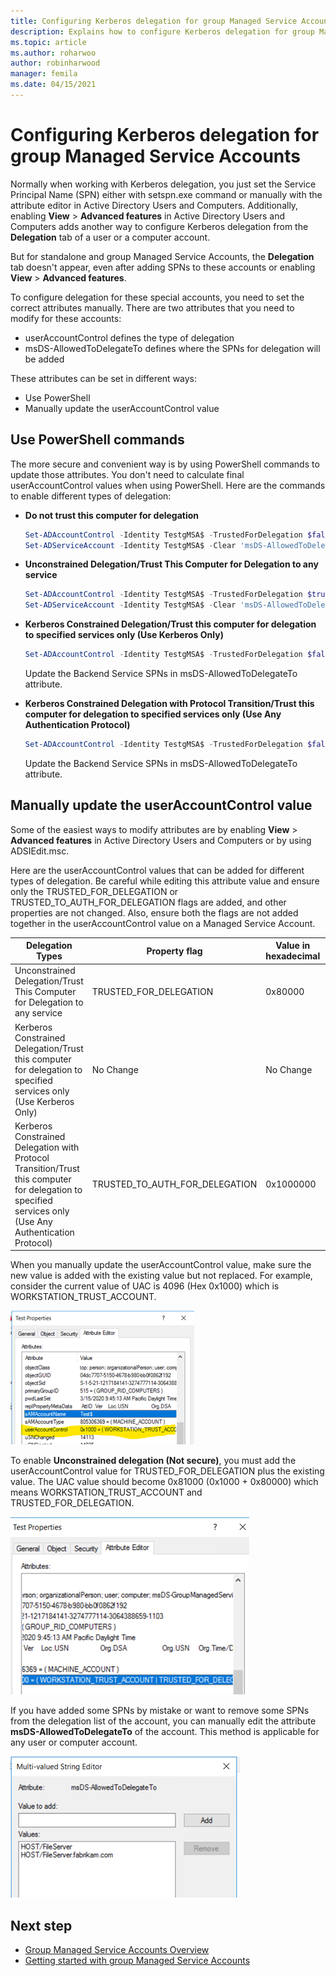 ```yaml
---
title: Configuring Kerberos delegation for group Managed Service Accounts
description: Explains how to configure Kerberos delegation for group Managed Service Accounts
ms.topic: article
ms.author: roharwoo
author: robinharwood
manager: femila
ms.date: 04/15/2021
---
```

# Configuring Kerberos delegation for group Managed Service Accounts

Normally when working with Kerberos delegation, you just set the Service Principal Name (SPN) either with setspn.exe command or manually with the attribute editor in Active Directory Users and Computers. Additionally, enabling **View** > **Advanced features** in Active Directory Users and Computers adds another way to configure Kerberos delegation from the **Delegation** tab of a user or a computer account.

But for standalone and group Managed Service Accounts, the **Delegation** tab doesn't appear, even after adding SPNs to these accounts or enabling **View** > **Advanced features**.

To configure delegation for these special accounts, you need to set the correct attributes manually. 
There are two attributes that you need to modify for these accounts:

- userAccountControl defines the type of delegation
- msDS-AllowedToDelegateTo defines where the SPNs for delegation will be added
 
These attributes can be set in different ways:

- Use PowerShell
- Manually update the userAccountControl value

## Use PowerShell commands

The more secure and convenient way is by using PowerShell commands to update those attributes. You don't need to calculate final userAccountControl values when using PowerShell. Here are the commands to enable different types of delegation:

- **Do not trust this computer for delegation**
 
  ```powershell
  Set-ADAccountControl -Identity TestgMSA$ -TrustedForDelegation $false -TrustedToAuthForDelegation $false
  Set-ADServiceAccount -Identity TestgMSA$ -Clear 'msDS-AllowedToDelegateTo'
  ```

- **Unconstrained Delegation/Trust This Computer for Delegation to any service**

  ```powershell
  Set-ADAccountControl -Identity TestgMSA$ -TrustedForDelegation $true -TrustedToAuthForDelegation $false
  Set-ADServiceAccount -Identity TestgMSA$ -Clear 'msDS-AllowedToDelegateTo'
  ```

- **Kerberos Constrained Delegation/Trust this computer for delegation to specified services only (Use Kerberos Only)**

  ```powershell
  Set-ADAccountControl -Identity TestgMSA$ -TrustedForDelegation $false -TrustedToAuthForDelegation $false
  ```

  Update the Backend Service SPNs in msDS-AllowedToDelegateTo attribute.

- **Kerberos Constrained Delegation with Protocol Transition/Trust this computer for delegation to specified services only (Use Any Authentication Protocol)**

  ```powershell
  Set-ADAccountControl -Identity TestgMSA$ -TrustedForDelegation $false -TrustedToAuthForDelegation $true
  ```

  Update the Backend Service SPNs in msDS-AllowedToDelegateTo attribute.

## Manually update the userAccountControl value 

Some of the easiest ways to modify attributes are by enabling **View** > **Advanced features** in Active Directory Users and Computers or by using ADSIEdit.msc.

Here are the userAccountControl values that can be added for different types of delegation. Be careful while editing this attribute value and ensure only the TRUSTED_FOR_DELEGATION or TRUSTED_TO_AUTH_FOR_DELEGATION flags are added, and other properties are not changed. Also, ensure both the flags are not added together in the userAccountControl value on a Managed Service Account.

| Delegation Types | Property flag | Value in hexadecimal | Value in decimal |
|------------------|---------------|----------------------|------------------|
| Unconstrained Delegation/Trust This Computer for Delegation to any service | TRUSTED_FOR_DELEGATION | 0x80000 | 524288 |
| Kerberos Constrained Delegation/Trust this computer for delegation to specified services only (Use Kerberos Only) | No Change | No Change | No Change |
 Kerberos Constrained Delegation with Protocol Transition/Trust this computer for delegation to specified services only (Use Any Authentication Protocol) | TRUSTED_TO_AUTH_FOR_DELEGATION | 0x1000000 | 16777216 |

When you manually update the userAccountControl value, make sure the new value is added with the existing value but not replaced. 
For example, consider the current value of UAC is 4096 (Hex 0x1000) which is WORKSTATION_TRUST_ACCOUNT.

![Screenshot of userAccountControl value 4096](media/user-account-control-4096.png)

To enable **Unconstrained delegation (Not secure)**, you must add the userAccountControl value for TRUSTED_FOR_DELEGATION plus the existing value. 
The UAC value should become 0x81000 (0x1000 + 0x80000) which means WORKSTATION_TRUST_ACCOUNT and TRUSTED_FOR_DELEGATION.

![Screenshot of userAccountControl value 81000](media/user-account-control-81000.png)

If you have added some SPNs by mistake or want to remove some SPNs from the delegation list of the account, you can manually edit the attribute **msDS-AllowedToDelegateTo** of the account. This method is applicable for any user or computer account.

![Screenshot of Allowed to delegate](media/allowed-to-delegate.png)

## Next step

- [Group Managed Service Accounts Overview](group-managed-service-accounts-overview.md)
- [Getting started with group Managed Service Accounts](getting-started-with-group-managed-service-accounts.md)



